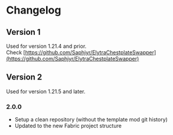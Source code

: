 # Changelog

## Version 1

Used for version 1.21.4 and prior.  
Check [https://github.com/Saphjyr/ElytraChestplateSwapper](https://github.com/Saphjyr/ElytraChestplateSwapper)

## Version 2

Used for version 1.21.5 and later.  

### 2.0.0

- Setup a clean repository (without the template mod git history)
- Updated to the new Fabric project structure
